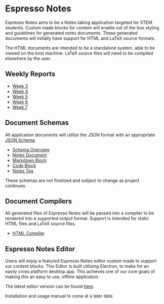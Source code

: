 # Espresso Notes

Espresso Notes aims to be a Notes taking application targeted for STEM students.
Custom made blocks for content will enable out of the box styling and guidelines for generated notes documents.
These generated documents will initially have support for HTML and LaTeX source formats.

The HTML documents are intended to be a standalone system, able to be viewed on the host machine.
LaTeX source files will need to be compiled elsewhere by the user.


## Weekly Reports

- [Week 3](reports/week1.md)
- [Week 4](reports/week2.md)
- [Week 5](reports/week5.md)
- [Week 6](reports/week6.md)
- [Week 7](reports/week7.md)


## Document Schemas

All application documents will utilize the JSON format with an appropriate [JSON Schema](https://json-schema.org/).

- [Schema Overview](docs/schemas.md)
- [Notes Document](docs/notesdoc.md)
- [Markdown Block](docs/markdownblock.md)
- [Code Block](docs/codeblock.md)
- [Notes Tag](docs/notestag.md)

These schemas are not finalized and subject to change as project continues.


## Document Compilers

All generated files of Espresso Notes will be passed into a compiler to be rendered into a supported output format.
Support is intended for static HTML files and LaTeX source files.

- [HTML Compiler](https://github.com/Espresso-Notes/NotesCompilerHTML)


## Espresso Notes Editor

Users will enjoy a featured Espresso Notes editor custom made to support our content blocks.
This Editor is built utilizing Electron, to make for an easily cross platform desktop app.
This achieves one of our core goals of making this an easy to use, offline application.

The latest editor version can be found [here](https://github.com/Espresso-Notes/espresso-notes).

Installation and usage manual to come at a later date.
